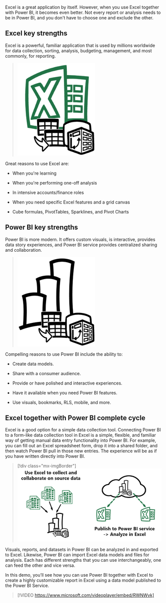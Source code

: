 Excel is a great application by itself. However, when you use Excel together with Power BI, it becomes even better. Not every report or analysis needs to be in Power BI, and you don't have to choose one and exclude the other.

## Excel key strengths

Excel is a powerful, familiar application that is used by millions worldwide for data collection, sorting, analysis, budgeting, management, and most commonly, for reporting.

> ![Diagram for Excel strengths.](../media/excel-strengths.png)

Great reasons to use Excel are:

-   When you're learning

-   When you're performing one-off analysis

-   In intensive accounts/finance roles

-   When you need specific Excel features and a grid canvas

-   Cube formulas, PivotTables, Sparklines, and Pivot Charts

## Power BI key strengths

Power BI is more modern. It offers custom visuals, is interactive, provides data story experiences, and Power BI service provides centralized sharing and collaboration.

> ![Diagram for Power BI strengths.](../media/power-bi-strengths.png)

Compelling reasons to use Power BI include the ability to:

-   Create data models.

-   Share with a consumer audience.

-   Provide or have polished and interactive experiences.

-   Have it available when you need Power BI features.

-   Use visuals, bookmarks, RLS, mobile, and more.

## Excel together with Power BI complete cycle

Excel is a good option for a simple data collection tool. Connecting Power BI to a form-like data collection tool in Excel is a simple, flexible, and familiar way of getting manual data entry functionality into Power BI. For example, you can fill out an Excel spreadsheet form, drop it into a shared folder, and then watch Power BI pull in those new entries. The experience will be as if you have written directly into Power BI.

> [!div class="mx-imgBorder"]
> [![Diagram of Excel as a data input for Power BI and Power BI as the output through Analyze in Excel.](../media/input-output.png)](../media/input-output.png#lightbox)

Visuals, reports, and datasets in Power BI can be analyzed in and exported to Excel. Likewise, Power BI can import Excel data models and files for analysis. Each has different strengths that you can use interchangeably, one can feed the other and vice versa.

In this demo, you’ll see how you can use Power BI together with Excel to create a highly customizable report  in Excel using a data model published to the Power BI Service.

> [!VIDEO https://www.microsoft.com/videoplayer/embed/RWNWvk]